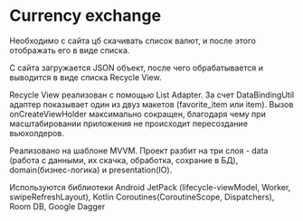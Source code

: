 # Currency exchange
Необходимо с сайта цб скачивать список валют, и после этого отображать его в виде списка.

С сайта загружается JSON объект, после чего обрабатывается и выводится в виде списка Recycle View.

Recycle View реализован с помощью List Adapter. За счет DataBindingUtil адаптер показывает один из двуз макетов (favorite_item или item). Вызов onCreateViewHolder максимально сокращен, благодаря чему при масштабировании приложения не происходит пересоздание вьюхолдеров.

Реализовано на шаблоне MVVM. Проект разбит на три слоя -  data (работа с данными, их скачка, обработка, сохрание в БД), domain(бизнес-логика) и presentation(IO).

Используются библиотеки Android JetPack (lifecycle-viewModel, Worker, swipeRefreshLayout), Kotlin Coroutines(CoroutineScope, Dispatchers), Room DB, Google Dagger

